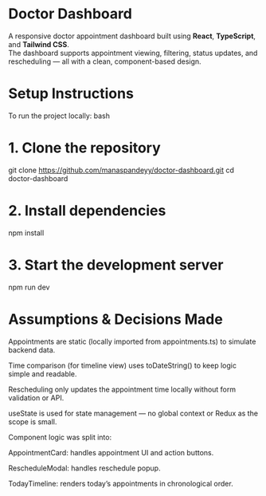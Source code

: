 # Doctor Dashboard

A responsive doctor appointment dashboard built using **React**, **TypeScript**, and **Tailwind CSS**.  
The dashboard supports appointment viewing, filtering, status updates, and rescheduling — all with a clean, component-based design.

# Setup Instructions

To run the project locally:
bash
# 1. Clone the repository
git clone https://github.com/manaspandeyy/doctor-dashboard.git
cd doctor-dashboard
# 2. Install dependencies
npm install

# 3. Start the development server
npm run dev

# Assumptions & Decisions Made
Appointments are static (locally imported from appointments.ts) to simulate backend data.

Time comparison (for timeline view) uses toDateString() to keep logic simple and readable.

Rescheduling only updates the appointment time locally without form validation or API.

useState is used for state management — no global context or Redux as the scope is small.

Component logic was split into:

AppointmentCard: handles appointment UI and action buttons.

RescheduleModal: handles reschedule popup.

TodayTimeline: renders today’s appointments in chronological order.
